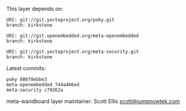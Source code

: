 This layer depends on:

    URI: git://git.yoctoproject.org/poky.git
    branch: kirkstone

    URI: git://git.openembedded.org/meta-openembedded
    branch: kirkstone

    URI: git://git.yoctoproject.org/meta-security.git
    branch: kirkstone

Latest commits:

    poky 886f8ebbe3
    meta-openembedded 744a4b6ed
    meta-security c79262a

meta-wandboard layer maintainer: Scott Ellis <scott@jumpnowtek.com>
